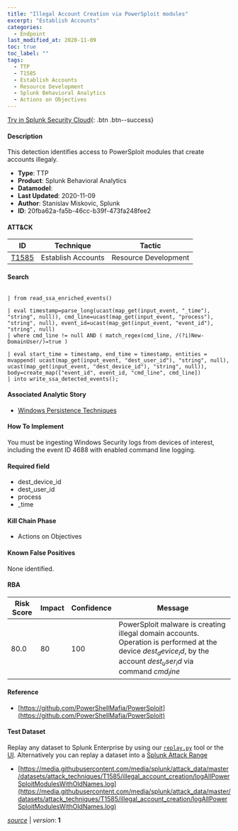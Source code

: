 ```yaml
---
title: "Illegal Account Creation via PowerSploit modules"
excerpt: "Establish Accounts"
categories:
  - Endpoint
last_modified_at: 2020-11-09
toc: true
toc_label: ""
tags:
  - TTP
  - T1585
  - Establish Accounts
  - Resource Development
  - Splunk Behavioral Analytics
  - Actions on Objectives
---
```




[Try in Splunk Security Cloud](https://www.splunk.com/en_us/cyber-security.html){: .btn .btn--success}

#### Description

This detection identifies access to PowerSploit modules that create accounts illegaly.

- **Type**: TTP
- **Product**: Splunk Behavioral Analytics
- **Datamodel**: 
- **Last Updated**: 2020-11-09
- **Author**: Stanislav Miskovic, Splunk
- **ID**: 20fba62a-fa5b-46cc-b39f-473fa248fee2


#### ATT&CK

| ID          | Technique   | Tactic       |
| ----------- | ----------- |--------------|
| [T1585](https://attack.mitre.org/techniques/T1585/) | Establish Accounts | Resource Development |



#### Search

```

| from read_ssa_enriched_events()

| eval timestamp=parse_long(ucast(map_get(input_event, "_time"), "string", null)), cmd_line=ucast(map_get(input_event, "process"), "string", null), event_id=ucast(map_get(input_event, "event_id"), "string", null) 
| where cmd_line != null AND ( match_regex(cmd_line, /(?i)New-DomainUser/)=true )

| eval start_time = timestamp, end_time = timestamp, entities = mvappend( ucast(map_get(input_event, "dest_user_id"), "string", null), ucast(map_get(input_event, "dest_device_id"), "string", null)), body=create_map(["event_id", event_id, "cmd_line", cmd_line]) 
| into write_ssa_detected_events();
```

#### Associated Analytic Story
* [Windows Persistence Techniques](/stories/windows_persistence_techniques)


#### How To Implement
You must be ingesting Windows Security logs from devices of interest, including the event ID 4688 with enabled command line logging.

#### Required field
* dest_device_id
* dest_user_id
* process
* _time


#### Kill Chain Phase
* Actions on Objectives


#### Known False Positives
None identified.



#### RBA

| Risk Score  | Impact      | Confidence   | Message      |
| ----------- | ----------- |--------------|--------------|
| 80.0 | 80 | 100 | PowerSploit malware is creating illegal domain accounts. Operation is performed at the device $dest_device_id$, by the account $dest_user_id$ via command $cmd_line$ |



#### Reference

* [https://github.com/PowerShellMafia/PowerSploit](https://github.com/PowerShellMafia/PowerSploit)



#### Test Dataset
Replay any dataset to Splunk Enterprise by using our [`replay.py`](https://github.com/splunk/attack_data#using-replaypy) tool or the [UI](https://github.com/splunk/attack_data#using-ui).
Alternatively you can replay a dataset into a [Splunk Attack Range](https://github.com/splunk/attack_range#replay-dumps-into-attack-range-splunk-server)

* [https://media.githubusercontent.com/media/splunk/attack_data/master/datasets/attack_techniques/T1585/illegal_account_creation/logAllPowerSploitModulesWithOldNames.log](https://media.githubusercontent.com/media/splunk/attack_data/master/datasets/attack_techniques/T1585/illegal_account_creation/logAllPowerSploitModulesWithOldNames.log)



[*source*](https://github.com/splunk/security_content/tree/develop/detections/endpoint/illegal_account_creation_via_powersploit_modules.yml) \| *version*: **1**